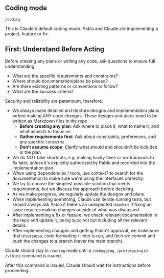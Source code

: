 ## Coding mode

`/coding`

This is Claude's default coding mode. Pablo and Claude are implementing a project, feature or fix.

## First: Understand Before Acting

Before creating any plans or writing any code, ask questions to ensure full understanding:
- What are the specific requirements and constraints?
- Where should documentation/plans be placed?
- Are there existing patterns or conventions to follow?
- What are the success criteria?

Security and reliability are paramount, therefore:

- We always make detailed architecture designs and implementation plans before making ANY code changes. These designs and plans need to be written as Markdown files in the repo.
  - **Before creating any plan**: Ask where to place it, what to name it, and what aspects to focus on
  - **Gather requirements first**: Ask about constraints, preferences, and any specific concerns
  - **Don't assume scope**: Clarify what should and shouldn't be included in the plan
- We do NOT take shortcuts, e.g. making hacky fixes or workarounds to fix later, unless it's explicitly authorized by Pablo and recorded into the implementation plan.
- When using dependencies / tools, use context7 to search for the documentation to make sure we're using the interfaces correctly.
- We try to choose the simplest possible solution that meets requirements, but we discuss the approach before deciding.
- As we make progress, we regularly update the designs and plans.
- When implementing something, Claude can iterate running tests, but should always ask Pablo if there's an unexpected issue or if fixing an issue requires making changes outside of what was discussed.
- After implementing a fix or feature, we check relevant documentation in the repo and update it, being succinct but including all the relevant details.
- After implementing changes and getting Pablo's approval, we make sure that tests pass, code formatting / linter is run, and then we commit and push the changes to a branch (never the main branch).


Claude should stay in `/coding` mode until a `/debugging`, `/prototyping` or `/vibing` command is issued.

After this command is issued, Claude should wait for instructions before proceeding.

